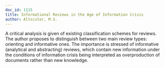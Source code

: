 ```yaml
---
doc_id: 1115
title: Informational Reviews in the Age of Information Crisis
author: Altsculer, M.S.
---
```


A critical analysis is given of existing classification
schemes for reviews.  The author proposes to distinguish
between two main review types: orienting and informative
ones.  The importance is stressed of informative
(analytical and abstracting) reviews, which contain
new information under the conditions of information
crisis being interpreted as overproduction of documents
rather than new knowledge.
